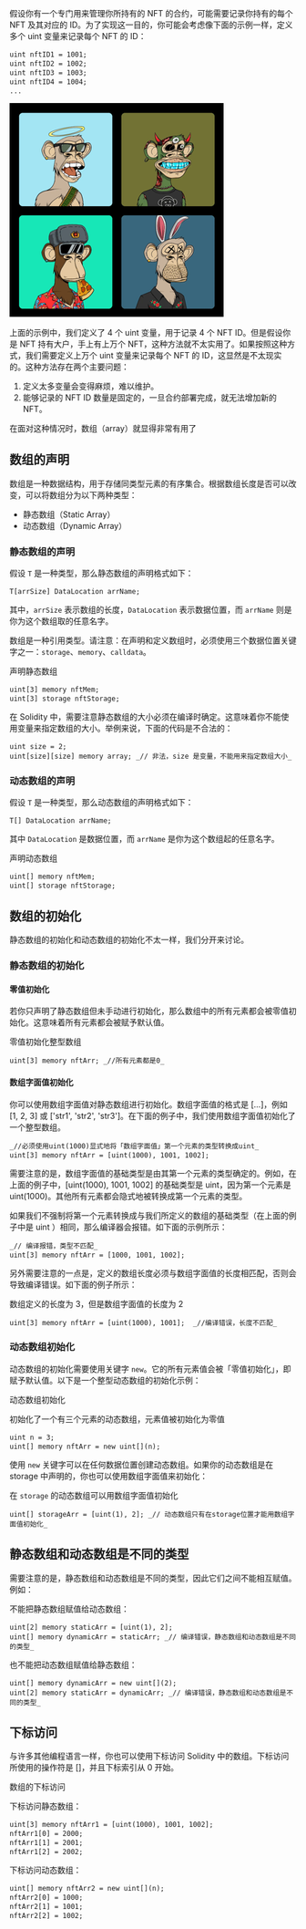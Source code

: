 
假设你有一个专门用来管理你所持有的 NFT 的合约，可能需要记录你持有的每个 NFT 及其对应的 ID。为了实现这一目的，你可能会考虑像下面的示例一样，定义多个 uint 变量来记录每个 NFT 的 ID：

```
uint nftID1 = 1001;
uint nftID2 = 1002;
uint nftID3 = 1003;
uint nftID4 = 1004;
...
```

![](static/VezhbnhaNofEdRx6N0QcAho1nKu.png)

上面的示例中，我们定义了 4 个 uint 变量，用于记录 4 个 NFT ID。但是假设你是 NFT 持有大户，手上有上万个 NFT，这种方法就不太实用了。如果按照这种方式，我们需要定义上万个 uint 变量来记录每个 NFT 的 ID，这显然是不太现实的。这种方法存在两个主要问题：

1. 定义太多变量会变得麻烦，难以维护。
2. 能够记录的 NFT ID 数量是固定的，一旦合约部署完成，就无法增加新的 NFT。

在面对这种情况时，数组（array）就显得非常有用了

## 数组的声明

数组是一种数据结构，用于存储同类型元素的有序集合。根据数组长度是否可以改变，可以将数组分为以下两种类型：

- 静态数组（Static Array）
- 动态数组（Dynamic Array）

### 静态数组的声明

假设 `T` 是一种类型，那么静态数组的声明格式如下：

```
T[arrSize] DataLocation arrName;
```

其中，`arrSize` 表示数组的长度，`DataLocation` 表示数据位置，而 `arrName` 则是你为这个数组取的任意名字。

数组是一种引用类型。请注意：在声明和定义数组时，必须使用三个数据位置关键字之一：`storage`、`memory`、`calldata`。

声明静态数组

```
uint[3] memory nftMem;
uint[3] storage nftStorage;
```

在 Solidity 中，需要注意静态数组的大小必须在编译时确定。这意味着你不能使用变量来指定数组的大小。举例来说，下面的代码是不合法的：

```
uint size = 2;
uint[size][size] memory array; _// 非法，size 是变量，不能用来指定数组大小_
```

### 动态数组的声明

假设 `T` 是一种类型，那么动态数组的声明格式如下：

```
T[] DataLocation arrName;
```

其中 `DataLocation` 是数据位置，而 `arrName` 是你为这个数组起的任意名字。

声明动态数组

```
uint[] memory nftMem;
uint[] storage nftStorage;
```

## 数组的初始化

静态数组的初始化和动态数组的初始化不太一样，我们分开来讨论。

### 静态数组的初始化

#### 零值初始化

若你只声明了静态数组但未手动进行初始化，那么数组中的所有元素都会被零值初始化。这意味着所有元素都会被赋予默认值。

零值初始化整型数组

```
uint[3] memory nftArr; _//所有元素都是0_
```

#### 数组字面值初始化

你可以使用数组字面值对静态数组进行初始化。数组字面值的格式是 [...]，例如 [1, 2, 3] 或 ['str1', 'str2', 'str3']。在下面的例子中，我们使用数组字面值初始化了一个整型数组。

```
_//必须使用uint(1000)显式地将「数组字面值」第一个元素的类型转换成uint_
uint[3] memory nftArr = [uint(1000), 1001, 1002];
```

需要注意的是，数组字面值的基础类型是由其第一个元素的类型确定的。例如，在上面的例子中，[uint(1000), 1001, 1002] 的基础类型是 uint，因为第一个元素是 uint(1000)。其他所有元素都会隐式地被转换成第一个元素的类型。

如果我们不强制将第一个元素转换成与我们所定义的数组的基础类型（在上面的例子中是 uint ）相同，那么编译器会报错。如下面的示例所示：

```
_// 编译报错，类型不匹配_
uint[3] memory nftArr = [1000, 1001, 1002];
```

另外需要注意的一点是，定义的数组长度必须与数组字面值的长度相匹配，否则会导致编译错误。如下面的例子所示：

数组定义的长度为 3，但是数组字面值的长度为 2

```
uint[3] memory nftArr = [uint(1000), 1001];  _//编译错误，长度不匹配_
```

### 动态数组初始化


动态数组的初始化需要使用关键字 `new`。它的所有元素值会被「零值初始化」，即赋予默认值。以下是一个整型动态数组的初始化示例：

动态数组初始化

初始化了一个有三个元素的动态数组，元素值被初始化为零值

```
uint n = 3;
uint[] memory nftArr = new uint[](n);
```

使用 `new` 关键字可以在任何数据位置创建动态数组。如果你的动态数组是在 storage 中声明的，你也可以使用数组字面值来初始化：

在 `storage` 的动态数组可以用数组字面值初始化

```
uint[] storageArr = [uint(1), 2]; _// 动态数组只有在storage位置才能用数组字面值初始化_
```

## 静态数组和动态数组是不同的类型

需要注意的是，静态数组和动态数组是不同的类型，因此它们之间不能相互赋值。例如：

不能把静态数组赋值给动态数组：

```
uint[2] memory staticArr = [uint(1), 2];
uint[] memory dynamicArr = staticArr; _// 编译错误，静态数组和动态数组是不同的类型_
```

也不能把动态数组赋值给静态数组：

```
uint[] memory dynamicArr = new uint[](2); 
uint[2] memory staticArr = dynamicArr; _// 编译错误，静态数组和动态数组是不同的类型_
```

## 下标访问

与许多其他编程语言一样，你也可以使用下标访问 Solidity 中的数组。下标访问所使用的操作符是 []，并且下标索引从 0 开始。

数组的下标访问

下标访问静态数组：

```
uint[3] memory nftArr1 = [uint(1000), 1001, 1002];
nftArr1[0] = 2000;
nftArr1[1] = 2001;
nftArr1[2] = 2002;
```

下标访问动态数组：

```
uint[] memory nftArr2 = new uint[](n);
nftArr2[0] = 1000;
nftArr2[1] = 1001;
nftArr2[2] = 1002;
```
